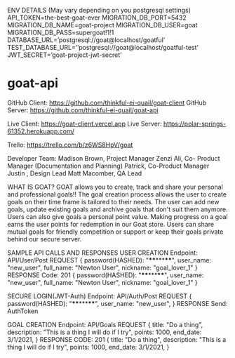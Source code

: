 ENV DETAILS (May vary depending on you postgresql settings)
API_TOKEN=the-best-goat-ever
MIGRATION_DB_PORT=5432
MIGRATION_DB_NAME=goat-project
MIGRATION_DB_USER=goat
MIGRATION_DB_PASS=supergoat!1!1
DATABASE_URL=’postgresql://goat@localhost/goatful’
TEST_DATABASE_URL=’’postgresql://goat@localhost/goatful-test’
JWT_SECRET=’goat-project-jwt-secret’

# goat-api

GitHub Client: https://github.com/thinkful-ei-quail/goat-client
GitHub Server: https://github.com/thinkful-ei-quail/goat-api

Live Client: https://goat-client.vercel.app
Live Server: https://polar-springs-61352.herokuapp.com/

Trello: https://trello.com/b/z6WS8HpV/goat

Developer Team:
Madison Brown, Project Manager
Zenzi Ali, Co- Product Manager (Documentation and Planning)
Patrick, Co-Product Manager
Justin , Design Lead
Matt Macomber, QA Lead

WHAT IS GOAT?
GOAT allows you to create, track and share your personal and professional
goals!! The goal creation process allows the user to create goals on
their time frame is tailored to their needs. The user can add new goals,
update existing goals and archive goals that don't suit them anymore. Users
can also give goals a personal point value. Making progress on a goal
earns the user points for redemption in our Goat store.
Users can share mutual goals for friendly competition or support or keep
their goals private behind our secure server.

SAMPLE API CALLS AND RESPONSES
USER CREATION
Endpoint: API/User/Post
REQUEST {
password(HASHED): "**\*\***\*\*\***\*\***",
user_name: "new_user",
full_name: "Newton User",
nickname: "goal_lover_1"
}
RESPONSE
Code: 201
{
password(HASHED): "**\*\***\*\*\***\*\***",
user_name: "new_user",
full_name: "Newton User",
nickname: "goal_lover_1"
}

SECURE LOGIN(JWT-Auth)
Endpoint: API/Auth/Post
REQUEST {
password(HASHED): "**\*\***\*\*\***\*\***",
user_name: "new_user",
}
RESPONSE
Send: AuthToken

GOAL CREATION
Endpoint: API/Goals
REQUEST {
title: "Do a thing",
description: "This is a thing I will do if I try",
points: 1000,
end_date: 3/1/2021,
}
RESPONSE
CODE: 201
{
title: "Do a thing",
description: "This is a thing I will do if I try",
points: 1000,
end_date: 3/1/2021,
}
